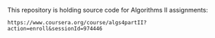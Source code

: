 This repository is holding source code for Algorithms II assignments:

    https://www.coursera.org/course/algs4partII?action=enroll&sessionId=974446
